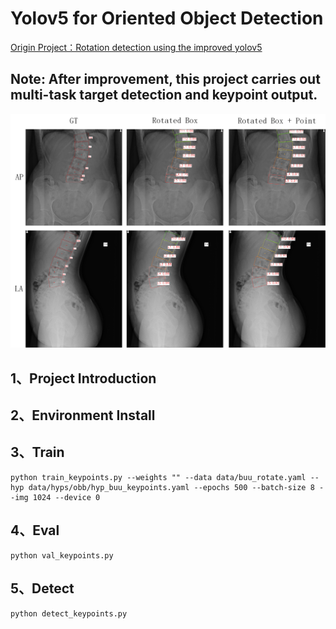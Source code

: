 <!--
 * @Description: 
 * @version: 
 * @Author: ThreeStones1029 2320218115@qq.com
 * @Date: 2024-11-27 12:35:08
 * @LastEditors: ShuaiLei
 * @LastEditTime: 2024-11-27 22:31:09
-->
# Yolov5 for Oriented Object Detection 

[Origin Project：Rotation detection using the improved yolov5](https://github.com/hukaixuan19970627/yolov5_obb)

## Note: After improvement, this project carries out multi-task target detection and keypoint output.

![](docs/yolov5_obb_keypoint.png)

## 1、Project Introduction


## 2、Environment Install


## 3、Train

~~~base
python train_keypoints.py --weights "" --data data/buu_rotate.yaml --hyp data/hyps/obb/hyp_buu_keypoints.yaml --epochs 500 --batch-size 8 --img 1024 --device 0
~~~

## 4、Eval

~~~base
python val_keypoints.py
~~~

## 5、Detect

~~~base
python detect_keypoints.py
~~~